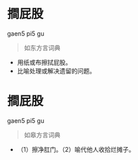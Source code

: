 # 𢵧屁股
gaen5 pi5 gu
> 如东方言词典
- 用纸或布擦拭屁股。
- 比喻处理或解决遗留的问题。

# 𢵧屁股
gaen5 pi5 gu
> 如皋方言词典
- （1）擦净肛门。（2）喻代他人收拾烂摊子。

